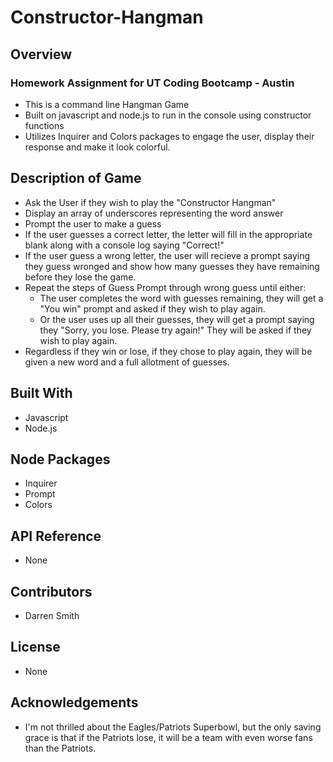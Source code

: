 # Constructor-Hangman

## Overview

### Homework Assignment for UT Coding Bootcamp - Austin

* This is a command line Hangman Game 
* Built on javascript and node.js to run in the console using constructor functions
* Utilizes Inquirer and Colors packages to engage the user, display their response and make it look colorful.

## Description of Game

* Ask the User if they wish to play the "Constructor Hangman"
* Display an array of underscores representing the word answer
* Prompt the user to make a guess
* If the user guesses a correct letter, the letter will fill in the appropriate blank along with a console log saying "Correct!"
* If the user guess a wrong letter, the user will recieve a prompt saying they guess wronged and show how many guesses they have remaining before they lose the game.
* Repeat the steps of Guess Prompt through wrong guess until either:
  * The user completes the word with guesses remaining, they will get a "You win" prompt and asked if they wish to play again.
  * Or the user uses up all their guesses, they will get a prompt saying they "Sorry, you lose.  Please try again!" They will be asked if they wish to play again.
* Regardless if they win or lose, if they chose to play again, they will be given a new word and a full allotment of guesses.

## Built With

* Javascript
* Node.js

## Node Packages

* Inquirer
* Prompt
* Colors

## API Reference

* None

## Contributors

* Darren Smith

## License

* None

## Acknowledgements

* I'm not thrilled about the Eagles/Patriots Superbowl, but the only saving grace is that if the Patriots lose, it will be a team with even worse fans than the Patriots.
